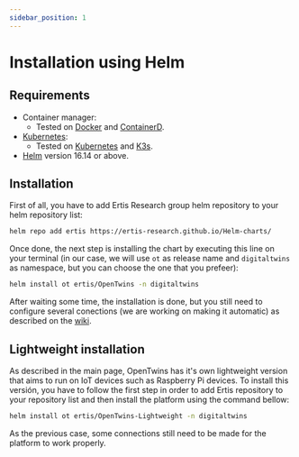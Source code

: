 ```yaml
---
sidebar_position: 1
---
```


# Installation using Helm

## Requirements

- Container manager:
  - Tested on [Docker](https://www.docker.com/) and [ContainerD](https://containerd.io/).
- [Kubernetes](https://kubernetes.io/releases/download/):
  - Tested on [Kubernetes](https://kubernetes.io/releases/download/) and [K3s](https://k3s.io/).
- [Helm](https://helm.sh/docs/intro/install/) version 16.14 or above.


## Installation
First of all, you have to add Ertis Research group helm repository to your helm repository list:
```bash
helm repo add ertis https://ertis-research.github.io/Helm-charts/
```

Once done, the next step is installing the chart by executing this line on your terminal (in our case, we will use `ot` as release name and `digitaltwins` as namespace, but you can choose the one that you prefeer):

```bash
helm install ot ertis/OpenTwins -n digitaltwins
```

After waiting some time, the installation is done, but you still need to configure several conections (we are working on making it automatic) as described on the [wiki](https://ertis-research.github.io/digital-twins-platform/).


## Lightweight installation
As described in the main page, OpenTwins has it's own lightweight version that aims to run on IoT devices such as Raspberry Pi devices.
To install this versión, you have to follow the first step in order to add Ertis repository to your repository list and then install the platform using the command bellow:
```bash
helm install ot ertis/OpenTwins-Lightweight -n digitaltwins
``` 
As the previous case, some connections still need to be made for the platform to work properly.
